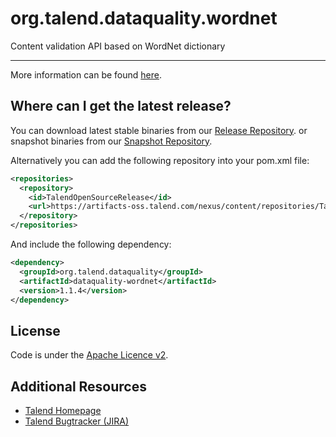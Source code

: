 <!---
 Licensed to the Apache Software Foundation (ASF) under one or more
 contributor license agreements.  See the NOTICE file distributed with
 this work for additional information regarding copyright ownership.
 The ASF licenses this file to You under the Apache License, Version 2.0
 (the "License"); you may not use this file except in compliance with
 the License.  You may obtain a copy of the License at

      http://www.apache.org/licenses/LICENSE-2.0

 Unless required by applicable law or agreed to in writing, software
 distributed under the License is distributed on an "AS IS" BASIS,
 WITHOUT WARRANTIES OR CONDITIONS OF ANY KIND, either express or implied.
 See the License for the specific language governing permissions and
 limitations under the License.
-->
<!---
 +======================================================================+
 |****                                                              ****|
 |****      THIS FILE IS GENERATED BY THE COMMONS BUILD PLUGIN      ****|
 |****                    DO NOT EDIT DIRECTLY                      ****|
 |****                                                              ****|
 +======================================================================+
 | TEMPLATE FILE: readme-md-template.md                                 |
 | commons-build-plugin/trunk/src/main/resources/commons-xdoc-templates |
 +======================================================================+
 |                                                                      |
 | 1) Re-generate using: mvn commons:readme-md                          |
 |                                                                      |
 | 2) Set the following properties in the component's pom:              |
 |    - commons.componentid (required, alphabetic, lower case)          |
 |    - commons.release.version (required)                              |
 |                                                                      |
 | 3) Example Properties                                                |
 |                                                                      |
 |  <properties>                                                        |
 |    <commons.componentid>math</commons.componentid>                   |
 |    <commons.release.version>1.2</commons.release.version>            |
 |  </properties>                                                       |
 |                                                                      |
 +======================================================================+
--->
org.talend.dataquality.wordnet
===================

Content validation API based on WordNet dictionary

-------------

More information can be found [here](https://github.com/Talend/data-quality/blob/master/dataquality-wordnet/changelog.txt).

Where can I get the latest release?
-----------------------------------
You can download latest stable binaries from our [Release Repository](https://artifacts-oss.talend.com/nexus/content/repositories/TalendOpenSourceRelease/org/talend/dataquality/dataquality-wordnet).
or snapshot binaries from our [Snapshot Repository](https://artifacts-oss.talend.com/nexus/content/repositories/TalendOpenSourceSnapshot/org/talend/dataquality/dataquality-wordnet).

Alternatively you can add the following repository into your pom.xml file:
```xml
<repositories>
  <repository>
    <id>TalendOpenSourceRelease</id>
    <url>https://artifacts-oss.talend.com/nexus/content/repositories/TalendOpenSourceRelease</url>
  </repository>
</repositories>
```

And include the following dependency:
```xml
<dependency>
  <groupId>org.talend.dataquality</groupId>
  <artifactId>dataquality-wordnet</artifactId>
  <version>1.1.4</version>
</dependency>
```

License
-------
Code is under the [Apache Licence v2](https://www.apache.org/licenses/LICENSE-2.0.txt).

Additional Resources
--------------------

+ [Talend Homepage](http://www.talend.com/)
+ [Talend Bugtracker (JIRA)](https://jira.talendforge.org/)
